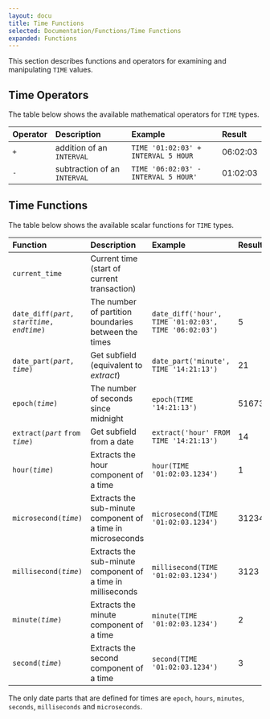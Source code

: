 ```yaml
---
layout: docu
title: Time Functions
selected: Documentation/Functions/Time Functions
expanded: Functions
---
```

This section describes functions and operators for examining and manipulating `TIME` values.

## Time Operators
The table below shows the available mathematical operators for `TIME` types.

| Operator | Description | Example | Result |
|:---|:---|:---|:---|
| `+` | addition of an `INTERVAL` | `TIME '01:02:03' + INTERVAL 5 HOUR` | 06:02:03 |
| `-` | subtraction of an `INTERVAL` | `TIME '06:02:03' - INTERVAL 5 HOUR'` | 01:02:03 |

## Time Functions
The table below shows the available scalar functions for `TIME` types.

| Function | Description | Example | Result |
|:---|:---|:---|:---|
| `current_time` | Current time (start of current transaction) | | |
| `date_diff(`*`part`*`, `*`starttime`*`, `*`endtime`*`)` | The number of partition boundaries between the times | `date_diff('hour', TIME '01:02:03', TIME '06:02:03')` | 5 |
| `date_part(`*`part`*`, `*`time`*`)` | Get subfield (equivalent to *extract*) | `date_part('minute', TIME '14:21:13')` | 21 |
| `epoch(`*`time`*`)` | The number of seconds since midnight| `epoch(TIME '14:21:13')` | 51673 |
| `extract(`*`part`* `from` *`time`*`)` | Get subfield from a date | `extract('hour' FROM TIME '14:21:13')` | 14 |
| `hour(`*`time`*`)` | Extracts the hour component of a time | `hour(TIME '01:02:03.1234')` | 1 |
| `microsecond(`*`time`*`)` | Extracts the sub-minute component of a time in microseconds | `microsecond(TIME '01:02:03.1234')` | 3123400 |
| `millisecond(`*`time`*`)` | Extracts the sub-minute component of a time in milliseconds | `millisecond(TIME '01:02:03.1234')` | 3123 |
| `minute(`*`time`*`)` | Extracts the minute component of a time | `minute(TIME '01:02:03.1234')` | 2 |
| `second(`*`time`*`)` | Extracts the second component of a time | `second(TIME '01:02:03.1234')` | 3 |

The only date parts that are defined for times are `epoch`, `hours`, `minutes`, `seconds`, `milliseconds` and `microseconds`.
